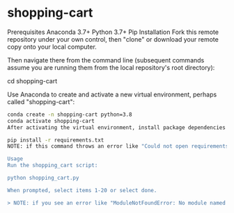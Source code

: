 # shopping-cart
Prerequisites
Anaconda 3.7+
Python 3.7+
Pip
Installation
Fork this remote repository under your own control, then "clone" or download your remote copy onto your local computer.

Then navigate there from the command line (subsequent commands assume you are running them from the local repository's root directory):

cd shopping-cart

Use Anaconda to create and activate a new virtual environment, perhaps called "shopping-cart":

```sh
conda create -n shopping-cart python=3.8
conda activate shopping-cart
After activating the virtual environment, install package dependencies (see the "requirements.txt" file):

pip install -r requirements.txt
NOTE: if this command throws an error like "Could not open requirements file: [Errno 2] No such file or directory", make sure you are running it from the repository's root directory, where the requirements.txt file exists (see the initial cd step above).

Usage
Run the shopping_cart script:

python shopping_cart.py

When prompted, select items 1-20 or select done.

> NOTE: if you see an error like "ModuleNotFoundError: No module named '...'", it's because the given package isn't installed, so run the `p